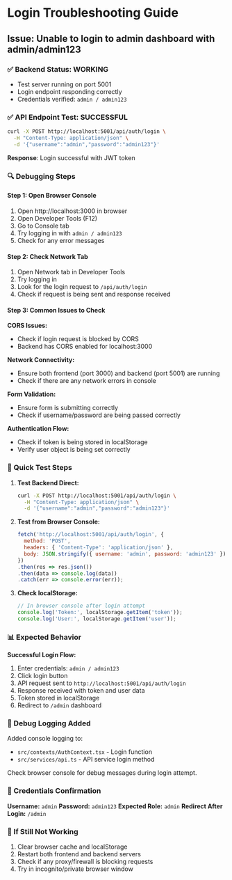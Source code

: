 # Login Troubleshooting Guide

## Issue: Unable to login to admin dashboard with admin/admin123

### ✅ Backend Status: WORKING
- Test server running on port 5001
- Login endpoint responding correctly
- Credentials verified: `admin / admin123`

### ✅ API Endpoint Test: SUCCESSFUL
```bash
curl -X POST http://localhost:5001/api/auth/login \
  -H "Content-Type: application/json" \
  -d '{"username":"admin","password":"admin123"}'
```
**Response**: Login successful with JWT token

### 🔍 Debugging Steps

#### Step 1: Open Browser Console
1. Open http://localhost:3000 in browser
2. Open Developer Tools (F12)
3. Go to Console tab
4. Try logging in with `admin / admin123`
5. Check for any error messages

#### Step 2: Check Network Tab
1. Open Network tab in Developer Tools
2. Try logging in
3. Look for the login request to `/api/auth/login`
4. Check if request is being sent and response received

#### Step 3: Common Issues to Check

**CORS Issues:**
- Check if login request is blocked by CORS
- Backend has CORS enabled for localhost:3000

**Network Connectivity:**
- Ensure both frontend (port 3000) and backend (port 5001) are running
- Check if there are any network errors in console

**Form Validation:**
- Ensure form is submitting correctly
- Check if username/password are being passed correctly

**Authentication Flow:**
- Check if token is being stored in localStorage
- Verify user object is being set correctly

### 🎯 Quick Test Steps

1. **Test Backend Direct:**
   ```bash
   curl -X POST http://localhost:5001/api/auth/login \
     -H "Content-Type: application/json" \
     -d '{"username":"admin","password":"admin123"}'
   ```

2. **Test from Browser Console:**
   ```javascript
   fetch('http://localhost:5001/api/auth/login', {
     method: 'POST',
     headers: { 'Content-Type': 'application/json' },
     body: JSON.stringify({ username: 'admin', password: 'admin123' })
   })
   .then(res => res.json())
   .then(data => console.log(data))
   .catch(err => console.error(err));
   ```

3. **Check localStorage:**
   ```javascript
   // In browser console after login attempt
   console.log('Token:', localStorage.getItem('token'));
   console.log('User:', localStorage.getItem('user'));
   ```

### 📊 Expected Behavior

**Successful Login Flow:**
1. Enter credentials: `admin / admin123`
2. Click login button
3. API request sent to `http://localhost:5001/api/auth/login`
4. Response received with token and user data
5. Token stored in localStorage
6. Redirect to `/admin` dashboard

### 🔧 Debug Logging Added

Added console logging to:
- `src/contexts/AuthContext.tsx` - Login function
- `src/services/api.ts` - API service login method

Check browser console for debug messages during login attempt.

### 📝 Credentials Confirmation

**Username:** `admin`
**Password:** `admin123`
**Expected Role:** `admin`
**Redirect After Login:** `/admin`

### 🚨 If Still Not Working

1. Clear browser cache and localStorage
2. Restart both frontend and backend servers
3. Check if any proxy/firewall is blocking requests
4. Try in incognito/private browser window
